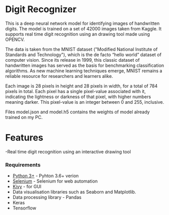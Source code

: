 # Digit Recognizer

This is a deep neural network model for identifying images of handwritten digits. The model is trained on a set of 42000 images taken from Kaggle. It supports real time digit recognition using an drawing tool made using OPENCV. 

The data is taken from the MNIST dataset ("Modified National Institute of Standards and Technology"), which is the de facto “hello world” dataset of computer vision. Since its release in 1999, this classic dataset of handwritten images has served as the basis for benchmarking classification algorithms. As new machine learning techniques emerge, MNIST remains a reliable resource for researchers and learners alike.

Each image is 28 pixels in height and 28 pixels in width, for a total of 784 pixels in total. Each pixel has a single pixel-value associated with it, indicating the lightness or darkness of that pixel, with higher numbers meaning darker. This pixel-value is an integer between 0 and 255, inclusive.

Files model.json and model.h5 contains the weights of model already trained on my PC.

# Features 

-Real time digit recognition using  an interactive drawing tool

### Requirements
*   [Python 3+](https://www.python.org/download/releases/3.0/?) - Pyhton 3.6+ verion
*   [Selenium](https://github.com/SeleniumHQ/selenium) - Selenium for web automation
*   [Kivy](https://kivy.org/doc/stable/) - for GUI
*   Data visualisation libraries such as Seaborn and Matplotlib.
*   Data processing library - Pandas
*   Keras 
*   Tensorflow

